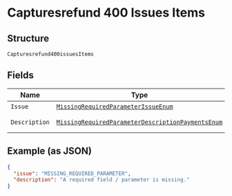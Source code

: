 
# Capturesrefund 400 Issues Items

## Structure

`Capturesrefund400issuesItems`

## Fields

| Name | Type | Tags | Description | Getter | Setter |
|  --- | --- | --- | --- | --- | --- |
| `Issue` | [`MissingRequiredParameterIssueEnum`](../../doc/models/missing-required-parameter-issue-enum.md) | Optional | - | MissingRequiredParameterIssueEnum getIssue() | setIssue(MissingRequiredParameterIssueEnum issue) |
| `Description` | [`MissingRequiredParameterDescriptionPaymentsEnum`](../../doc/models/missing-required-parameter-description-payments-enum.md) | Optional | - | MissingRequiredParameterDescriptionPaymentsEnum getDescription() | setDescription(MissingRequiredParameterDescriptionPaymentsEnum description) |

## Example (as JSON)

```json
{
  "issue": "MISSING_REQUIRED_PARAMETER",
  "description": "A required field / parameter is missing."
}
```

